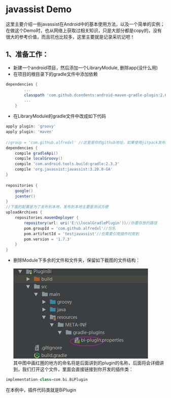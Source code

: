 # javassist Demo
这里主要介绍一些javassist在Android中的基本使用方法，以及一个简单的实例；
在做这个Demo时，也从网络上获取过相关知识，只是大部分都是copy的，没有很大的参考价值，而且坑也比较多，这里主要就是记录采坑记吧！
## 1、准备工作：
* 新建一个android项目，然后添加一个LibraryModule, 删除app(没什么用)<br>
* 在项目的根目录下的gradle文件中添加依赖<br>
```groovy
dependencies {
        ...
        classpath 'com.github.dcendents:android-maven-gradle-plugin:2.0'
        ...
    }
```
* 在LibraryModule的gradle文件中改成如下代码<br>
```groovy
apply plugin: 'groovy'
apply plugin: 'maven'

//group = 'com.github.alfredxl' //这里是你的github地址，如果使用jitpack发布该插件，这里需要填上你自己的github地址
dependencies {
    compile gradleApi()
    compile localGroovy()
    compile 'com.android.tools.build:gradle:2.3.3'
    compile 'org.javassist:javassist:3.20.0-GA'
}

repositories {
    google()
    jcenter()
}
//下面的配置是为了发布到本地，发布到本地主要是测试方便
uploadArchives {
    repositories.mavenDeployer {
        repository(url: uri('E:\\localGradlePlugin'))//你要存放的路径
        pom.groupId = 'com.github.alfredxl'//包名
        pom.artifactId = 'testjavassist'//在需要引用插件时用到
        pom.version = '1.7.3'
    }
}
```
* 删除Module下多余的文件和文件夹，保留如下截图的文件结构：<br><br>
![演示](20180809100539.png)<br>
其中图中画红圈的地方的命名将是后面讲到的plugin的名称，后面将会详细讲到，我们打开这个文件，里面会直接链接到你开发的插件类：
```groovy
implementation-class=com.bi.BiPlugin
```
在本例中，插件代码类就是BiPlugin